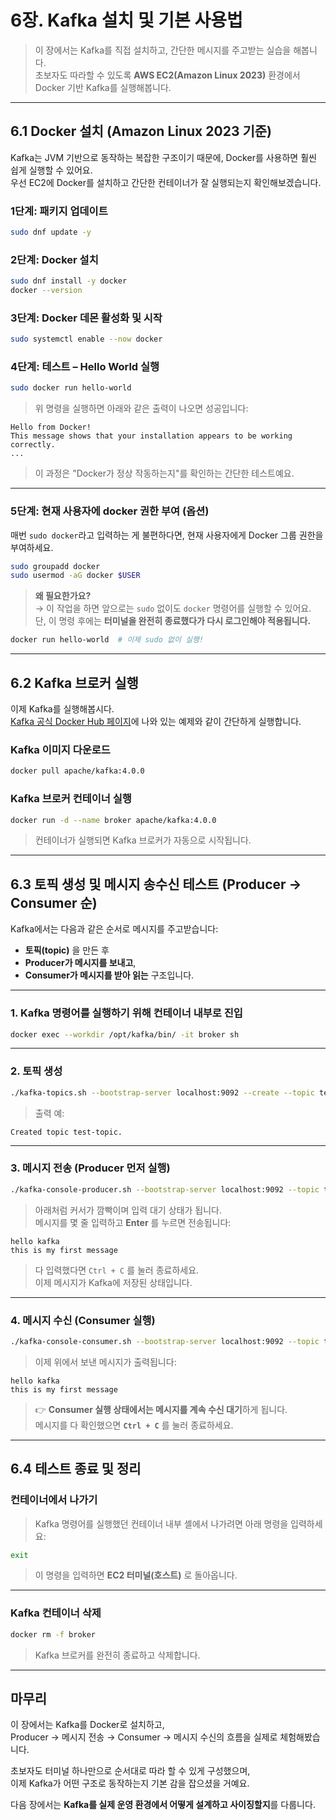 # 6장. Kafka 설치 및 기본 사용법

> 이 장에서는 Kafka를 직접 설치하고, 간단한 메시지를 주고받는 실습을 해봅니다.  
> 초보자도 따라할 수 있도록 **AWS EC2(Amazon Linux 2023)** 환경에서 Docker 기반 Kafka를 실행해봅니다.

---

## 6.1 Docker 설치 (Amazon Linux 2023 기준)

Kafka는 JVM 기반으로 동작하는 복잡한 구조이기 때문에, Docker를 사용하면 훨씬 쉽게 실행할 수 있어요.  
우선 EC2에 Docker를 설치하고 간단한 컨테이너가 잘 실행되는지 확인해보겠습니다.

### 1단계: 패키지 업데이트

```bash
sudo dnf update -y
```

### 2단계: Docker 설치

```bash
sudo dnf install -y docker
docker --version
```

### 3단계: Docker 데몬 활성화 및 시작

```bash
sudo systemctl enable --now docker
```

### 4단계: 테스트 – Hello World 실행

```bash
sudo docker run hello-world
```

> 위 명령을 실행하면 아래와 같은 출력이 나오면 성공입니다:

```
Hello from Docker!
This message shows that your installation appears to be working correctly.
...
```

> 이 과정은 "Docker가 정상 작동하는지"를 확인하는 간단한 테스트예요.

---

### 5단계: 현재 사용자에 docker 권한 부여 (옵션)

매번 `sudo docker`라고 입력하는 게 불편하다면, 현재 사용자에게 Docker 그룹 권한을 부여하세요.

```bash
sudo groupadd docker
sudo usermod -aG docker $USER
```

> **왜 필요한가요?**  
> → 이 작업을 하면 앞으로는 `sudo` 없이도 `docker` 명령어를 실행할 수 있어요.  
> 단, 이 명령 후에는 **터미널을 완전히 종료했다가 다시 로그인해야 적용됩니다.**

```bash
docker run hello-world  # 이제 sudo 없이 실행!
```

---

## 6.2 Kafka 브로커 실행

이제 Kafka를 실행해봅시다.  
[Kafka 공식 Docker Hub 페이지](https://hub.docker.com/r/apache/kafka)에 나와 있는 예제와 같이 간단하게 실행합니다.

### Kafka 이미지 다운로드

```bash
docker pull apache/kafka:4.0.0
```

### Kafka 브로커 컨테이너 실행

```bash
docker run -d --name broker apache/kafka:4.0.0
```

> 컨테이너가 실행되면 Kafka 브로커가 자동으로 시작됩니다.

---

## 6.3 토픽 생성 및 메시지 송수신 테스트 (Producer → Consumer 순)

Kafka에서는 다음과 같은 순서로 메시지를 주고받습니다:

- **토픽(topic)** 을 만든 후  
- **Producer가 메시지를 보내고**,  
- **Consumer가 메시지를 받아 읽는** 구조입니다.

---

### 1. Kafka 명령어를 실행하기 위해 컨테이너 내부로 진입

```bash
docker exec --workdir /opt/kafka/bin/ -it broker sh
```

---

### 2. 토픽 생성

```bash
./kafka-topics.sh --bootstrap-server localhost:9092 --create --topic test-topic
```

> 출력 예:
```
Created topic test-topic.
```

---

### 3. 메시지 전송 (Producer 먼저 실행)

```bash
./kafka-console-producer.sh --bootstrap-server localhost:9092 --topic test-topic
```

> 아래처럼 커서가 깜빡이며 입력 대기 상태가 됩니다.  
> 메시지를 몇 줄 입력하고 **Enter** 를 누르면 전송됩니다:

```
hello kafka
this is my first message
```

> 다 입력했다면 `Ctrl + C` 를 눌러 종료하세요.  
> 이제 메시지가 Kafka에 저장된 상태입니다.

---

### 4. 메시지 수신 (Consumer 실행)

```bash
./kafka-console-consumer.sh --bootstrap-server localhost:9092 --topic test-topic --from-beginning
```

> 이제 위에서 보낸 메시지가 출력됩니다:

```
hello kafka
this is my first message
```

> 👉 **Consumer 실행 상태에서는 메시지를 계속 수신 대기**하게 됩니다.  
> 메시지를 다 확인했으면 **`Ctrl + C`** 를 눌러 종료하세요.

---

## 6.4 테스트 종료 및 정리

### 컨테이너에서 나가기

> Kafka 명령어를 실행했던 컨테이너 내부 셸에서 나가려면 아래 명령을 입력하세요:

```bash
exit
```

> 이 명령을 입력하면 **EC2 터미널(호스트)** 로 돌아옵니다.

---

### Kafka 컨테이너 삭제

```bash
docker rm -f broker
```

> Kafka 브로커를 완전히 종료하고 삭제합니다.

---

## 마무리

이 장에서는 Kafka를 Docker로 설치하고,  
Producer → 메시지 전송 → Consumer → 메시지 수신의 흐름을 실제로 체험해봤습니다.

초보자도 터미널 하나만으로 순서대로 따라 할 수 있게 구성했으며,  
이제 Kafka가 어떤 구조로 동작하는지 기본 감을 잡으셨을 거예요.

다음 장에서는 **Kafka를 실제 운영 환경에서 어떻게 설계하고 사이징할지**를 다룹니다.